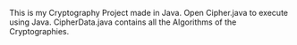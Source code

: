 This is my Cryptography Project made in Java.
Open Cipher.java to execute using Java.
CipherData.java contains all the Algorithms of the Cryptographies.